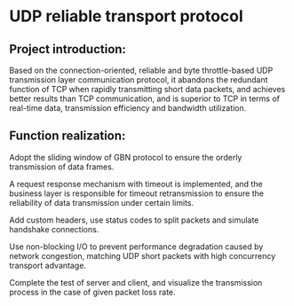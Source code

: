 # UDP reliable transport protocol

## Project introduction:

Based on the connection-oriented, reliable and byte throttle-based UDP transmission layer communication protocol, it abandons the redundant function of TCP when rapidly transmitting short data packets, and achieves better results than TCP communication, and is superior to TCP in terms of real-time data, transmission efficiency and bandwidth utilization.

## Function realization:

Adopt the sliding window of GBN protocol to ensure the orderly transmission of data frames.

A request response mechanism with timeout is implemented, and the business layer is responsible for timeout retransmission to ensure the reliability of data transmission under certain limits.

Add custom headers, use status codes to split packets and simulate handshake connections.

Use non-blocking I/O to prevent performance degradation caused by network congestion, matching UDP short packets with high concurrency transport advantage.

Complete the test of server and client, and visualize the transmission process in the case of given packet loss rate.
